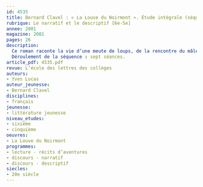 ```yaml
---
id: 4535
title: Bernard Clavel : « La Louve du Noirmont ». Étude intégrale (séquence) 
rubrique: Le narratif et le descriptif [6e-5e]
annee: 2001
magazine: 2001
pages: 26
description: 
  Ce roman raconte la vie d’une meute de loups, de la rencontre du mâle et de la femelle qui la dirigent aux affrontements auxquels conduit une cohabitation impossible entre hommes et canidés. Le lecteur partage la vie des bêtes sauvages ou l’inquiétude des hommes. Bientôt la méfiance et la peur se changent de part et d’autre en haine. L’approche de cet article s’appuie sur le texte, mais aussi sur les illustrations en noir et blanc qui ouvrent chacun des chapitres. L’objectif de cette séquence sera d’étudier la place qu’occupe le discours descriptif dans l’économie générale du récit. En sixième, on commencera par un repérage des notations descriptives et par une caractérisation élémentaire des lieux et des personnages. Puis, on sera attentif au réseau de relations que l’image tisse avec le texte. Ainsi, on analysera comment l’action progresse jusqu’à son paroxysme. En cinquième, on précisera les liens entre le narratif et le descriptif. Dans les deux cas, une large place sera réservée aux outils de langue, en lien étroit avec l’analyse du style de l’auteur. Cette séquence peut donc s’envisager aussi bien en sixième qu’en cinquième. Les savoir-faire dégagés au cours de l’étape de lecture seront réinvestis en écriture dans l’évaluation. Le bilan de la grammaire pourra s’articuler sur un ou deux extraits du roman : reconnaissance de formes sur les degrés de comparaison et les degrés d’intensité de l’adjectif et emploi à partir d’exercices.
  Déroulement de la séquence : sept séances.
article_pdf: 4535.pdf
revue: L’école des lettres des collèges
auteurs:
- Yves Lucas
auteur_jeunesse:
- Bernard Clavel
disciplines:
- français
jeunesse:
- littérature jeunesse
niveau_etudes:
- sixième
- cinquième
oeuvres:
- La Louve du Noirmont
programmes:
- lecture - récits d’aventures
- discours - narratif
- discours - descriptif
siecles:
- 20e siècle
---
```

